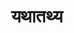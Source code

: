 ---
title: यथातथ्य
position: 13
type: chapter

parent:
  type: book

children:
  type: sutra
  count: 23

---